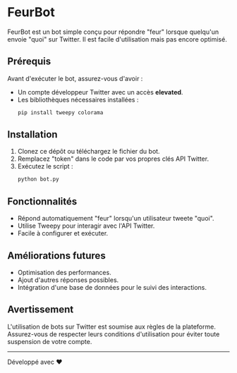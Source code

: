 # FeurBot

FeurBot est un bot simple conçu pour répondre "feur" lorsque quelqu'un envoie "quoi" sur Twitter. Il est facile d'utilisation mais pas encore optimisé.

## Prérequis
Avant d'exécuter le bot, assurez-vous d'avoir :
- Un compte développeur Twitter avec un accès **elevated**.
- Les bibliothèques nécessaires installées :
  ```sh
  pip install tweepy colorama
  ```

## Installation
1. Clonez ce dépôt ou téléchargez le fichier du bot.
2. Remplacez "token" dans le code par vos propres clés API Twitter.
3. Exécutez le script :
   ```sh
   python bot.py
   ```

## Fonctionnalités
- Répond automatiquement "feur" lorsqu'un utilisateur tweete "quoi".
- Utilise Tweepy pour interagir avec l'API Twitter.
- Facile à configurer et exécuter.

## Améliorations futures
- Optimisation des performances.
- Ajout d'autres réponses possibles.
- Intégration d'une base de données pour le suivi des interactions.

## Avertissement
L'utilisation de bots sur Twitter est soumise aux règles de la plateforme. Assurez-vous de respecter leurs conditions d'utilisation pour éviter toute suspension de votre compte.

---
Développé avec ❤️

